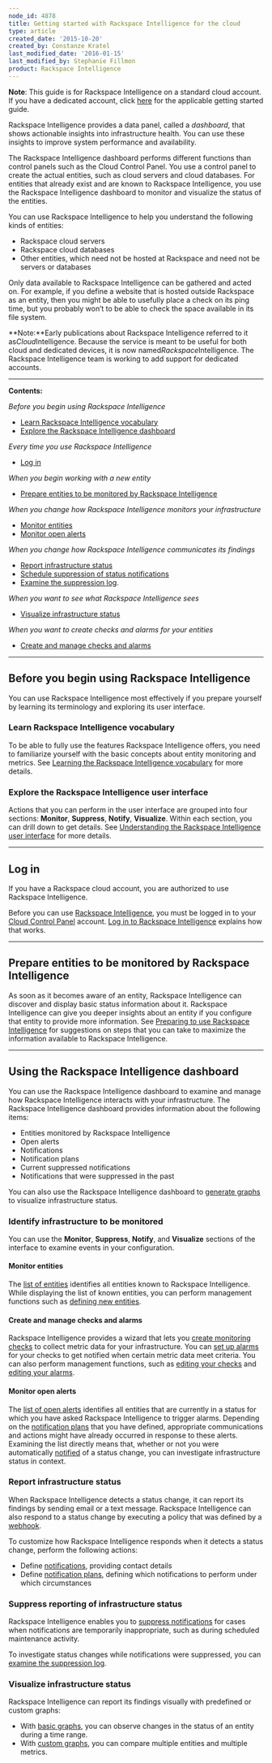 ```yaml
---
node_id: 4878
title: Getting started with Rackspace Intelligence for the cloud
type: article
created_date: '2015-10-20'
created_by: Constanze Kratel
last_modified_date: '2016-01-15'
last_modified_by: Stephanie Fillmon
product: Rackspace Intelligence
---
```


**Note**: This guide is for Rackspace Intelligence on a standard cloud
account. If you have a dedicated account, click
[here](/how-to/getting-started-with-rackspace-intelligence-for-dedicated-accounts)
for the applicable getting started guide.

Rackspace Intelligence provides a data panel, called a *dashboard*, that
shows actionable insights into infrastructure health. You can use these
insights to improve system performance and availability.

The Rackspace Intelligence dashboard performs different functions than
control panels such as the Cloud Control Panel. You use a control panel
to create the actual entities, such as cloud servers and cloud
databases. For entities that already exist and are known to Rackspace
Intelligence, you use the Rackspace Intelligence dashboard to monitor
and visualize the status of the entities.

You can use Rackspace Intelligence to help you understand the following
kinds of entities:

-   Rackspace cloud servers
-   Rackspace cloud databases
-   Other entities, which need not be hosted at Rackspace and need not
    be servers or databases

Only data available to Rackspace Intelligence can be gathered and acted
on. For example, if you define a website that is hosted outside
Rackspace as an entity, then you might be able to usefully place a check
on its ping time, but you probably won&rsquo;t to be able to check the space
available in its file system.

**Note:**Early publications about Rackspace Intelligence referred to it
as*Cloud*Intelligence. Because the service is meant to be useful for
both cloud and dedicated devices, it is now
named*Rackspace*Intelligence. The Rackspace Intelligence team is working
to add support for dedicated accounts.

------------------------------------------------------------------------

**Contents:**

*Before you begin using Rackspace Intelligence*

-   [Learn Rackspace Intelligence vocabulary](#concepts)
-   [Explore the Rackspace Intelligence dashboard](#ui-intro)

*Every time you use Rackspace Intelligence*

-   [Log in](#login)

*When you begin working with a new entity*

-   [Prepare entities to be monitored by Rackspace
    Intelligence](#preparing)

*When you change how Rackspace Intelligence monitors your
infrastructure*

-   [Monitor entities](#monitor-entities)
-   [Monitor open alerts](#monitor-open-alerts)

*When you change how Rackspace Intelligence communicates its findings*

-   [Report infrastructure status](#report-status)
-   [Schedule suppression of status
    notifications](#schedule-suppressions)
-   [E](#examine-log-suppressed)[xamine the suppression
    log](/how-to/examining-the-log-of-alerts-suppressed-by-rackspace-intelligence).

*When you want to see what Rackspace Intelligence sees*

-   [Visualize infrastructure status](#visualize)

*When you want to create checks and alarms for your entities*

-   [Create and manage checks and alarms](#manage-checks-and-alarms)

------------------------------------------------------------------------

Before you begin using Rackspace Intelligence
---------------------------------------------

You can use Rackspace Intelligence most effectively if you prepare
yourself by learning its terminology and exploring its user interface.

### Learn Rackspace Intelligence vocabulary

To be able to fully use the features Rackspace Intelligence offers, you
need to familiarize yourself with the basic concepts about entity
monitoring and metrics. See [Learning the Rackspace Intelligence
vocabulary](/how-to/learning-the-rackspace-intelligence-vocabulary) for
more details.

### Explore the Rackspace Intelligence user interface

Actions that you can perform in the user interface are grouped into four
sections:  **Monitor**, **Suppress**, **Notify**, **Visualize**. Within
each section, you can drill down to get details. See [Understanding the
Rackspace Intelligence user
interface](/how-to/understanding-the-rackspace-intelligence-dashboard-user-interface) for
more details.

------------------------------------------------------------------------

Log in
----------

If you have a Rackspace cloud account, you are authorized to use
Rackspace Intelligence.

Before you can use [Rackspace
Intelligence](https://intelligence.rackspace.com/), you must be logged
in to your [Cloud Control Panel](https://mycloud.rackspace.com/)
account. [Log in to Rackspace
Intelligence](/how-to/logging-in-to-the-rackspace-intelligence-dashboard)
explains how that works.

------------------------------------------------------------------------

Prepare entities to be monitored by Rackspace Intelligence
--------------------------------------------------------------

As soon as it becomes aware of an entity, Rackspace Intelligence can
discover and display basic status information about it. Rackspace
Intelligence can give you deeper insights about an entity if you
configure that entity to provide more information. See [Preparing to use
Rackspace
Intelligence](/how-to/preparing-to-use-rackspace-intelligence) for
suggestions on steps that you can take to maximize the information
available to Rackspace Intelligence.

------------------------------------------------------------------------

Using the Rackspace Intelligence dashboard
----------------------------------------------

You can use the Rackspace Intelligence dashboard to examine and manage
how Rackspace Intelligence interacts with your infrastructure. The
Rackspace Intelligence dashboard provides information about the
following items:

-   Entities monitored by Rackspace Intelligence
-   Open alerts
-   Notifications
-   Notification plans
-   Current suppressed notifications
-   Notifications that were suppressed in the past

You can also use the Rackspace Intelligence dashboard to [generate
graphs](/how-to/rackspace-intelligence) to
visualize infrastructure status.

### Identify infrastructure to be monitored

You can use the **Monitor**, **Suppress**, **Notify**,
and **Visualize** sections of the interface to examine events in your
configuration.

#### Monitor entities

The [list of
entities](/how-to/monitoring-entities-with-rackspace-intelligence) identifies
all entities known to Rackspace Intelligence. While displaying the list
of known entities, you can perform management functions such
as [defining new
entities](/how-to/monitoring-entities-with-rackspace-intelligence#create-entities).

#### Create and manage checks and alarms

Rackspace Intelligence provides a wizard that lets you [create
monitoring
checks](/how-to/working-with-checks) to
collect metric data for your infrastructure. You can [set up
alarms](/how-to/working-with-alarms) for
your checks to get notified when certain metric data meet criteria. You
can also perform management functions, such as [editing your
checks](/how-to/working-with-checks) and
[editing your
alarms](/how-to/working-with-alarms).

#### Monitor open alerts

The [list of open
alerts](/how-to/monitoring-open-alerts-with-rackspace-intelligence) identifies
all entities that are currently in a status for which you have asked
Rackspace Intelligence to trigger alarms. Depending on the [notification
plans](/how-to/working-with-rackspace-intelligence-notification-plans) that
you have defined, appropriate communications and actions might have
already occurred in response to these alerts. Examining the list
directly means that, whether or not you were
automatically [notified](/how-to/working-with-notifications-in-rackspace-intelligence) of
a status change, you can investigate infrastructure status in context.

### Report infrastructure status

When Rackspace Intelligence detects a status change, it can report its
findings by sending email or a text message. Rackspace Intelligence can
also respond to a status change by executing a policy that was defined
by
a [webhook](http://docs.rackspace.com/cas/api/v1.0/autoscale-gettingstarted/content/Authenticated_Webhooks_and_Anonymous_Webhooks.html).

To customize how Rackspace Intelligence responds when it detects a
status change, perform the following actions:

-   Define [notifications](/how-to/working-with-notifications-in-rackspace-intelligence),
    providing contact details
-   Define [notification
    plans](/how-to/working-with-rackspace-intelligence-notification-plans),
    defining which notifications to perform under which circumstances

### Suppress reporting of infrastructure status

Rackspace Intelligence enables you to [suppress
notifications](/how-to/working-with-notification-suppressions-in-rackspace-intelligence) for
cases when notifications are temporarily inappropriate, such as during
scheduled maintenance activity.

To investigate status changes while notifications were suppressed, you
can [examine the suppression
log](/how-to/examining-the-log-of-alerts-suppressed-by-rackspace-intelligence).

### Visualize infrastructure status

Rackspace Intelligence can report its findings visually with predefined
or custom graphs:

-   With [basic
    graphs](/how-to/viewing-basic-graphs-of-activity-in-rackspace-intelligence),
    you can observe changes in the status of an entity during a
    time range.
-   With [custom
    graphs](/how-to/creating-custom-graphs-of-activity-in-rackspace-intelligence),
    you can compare multiple entities and multiple metrics.


